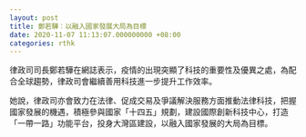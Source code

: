 ```yaml
---
layout: post
title: 鄭若驊︰以融入國家發展大局為目標
date: 2020-11-07 11:13:07.000000000 +08:00
categories: rthk
---
```


律政司司長鄭若驊在網誌表示，疫情的出現突顯了科技的重要性及優異之處，為配合全球趨勢，律政司會繼續善用科技進一步提升工作效率。

她說，律政司亦會致力在法律、促成交易及爭議解決服務方面推動法律科技，把握國家發展的機遇，積極參與國家「十四五」規劃，建設國際創新科技中心，打造「一帶一路」功能平台，投身大灣區建設，以融入國家發展的大局為目標。
